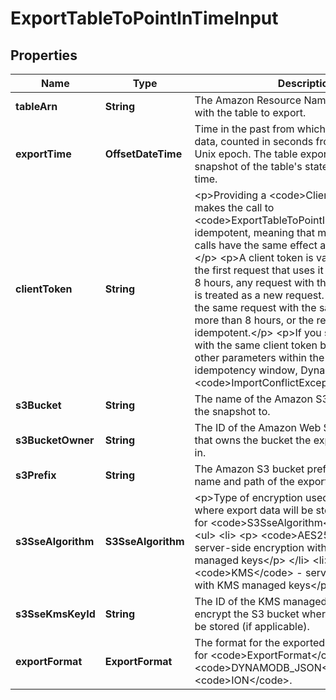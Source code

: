 

# ExportTableToPointInTimeInput


## Properties

| Name | Type | Description | Notes |
|------------ | ------------- | ------------- | -------------|
|**tableArn** | **String** | The Amazon Resource Name (ARN) associated with the table to export. |  |
|**exportTime** | **OffsetDateTime** | Time in the past from which to export table data, counted in seconds from the start of the Unix epoch. The table export will be a snapshot of the table&#39;s state at this point in time. |  [optional] |
|**clientToken** | **String** | &lt;p&gt;Providing a &lt;code&gt;ClientToken&lt;/code&gt; makes the call to &lt;code&gt;ExportTableToPointInTimeInput&lt;/code&gt; idempotent, meaning that multiple identical calls have the same effect as one single call.&lt;/p&gt; &lt;p&gt;A client token is valid for 8 hours after the first request that uses it is completed. After 8 hours, any request with the same client token is treated as a new request. Do not resubmit the same request with the same client token for more than 8 hours, or the result might not be idempotent.&lt;/p&gt; &lt;p&gt;If you submit a request with the same client token but a change in other parameters within the 8-hour idempotency window, DynamoDB returns an &lt;code&gt;ImportConflictException&lt;/code&gt;.&lt;/p&gt; |  [optional] |
|**s3Bucket** | **String** | The name of the Amazon S3 bucket to export the snapshot to. |  |
|**s3BucketOwner** | **String** | The ID of the Amazon Web Services account that owns the bucket the export will be stored in. |  [optional] |
|**s3Prefix** | **String** | The Amazon S3 bucket prefix to use as the file name and path of the exported snapshot. |  [optional] |
|**s3SseAlgorithm** | **S3SseAlgorithm** | &lt;p&gt;Type of encryption used on the bucket where export data will be stored. Valid values for &lt;code&gt;S3SseAlgorithm&lt;/code&gt; are:&lt;/p&gt; &lt;ul&gt; &lt;li&gt; &lt;p&gt; &lt;code&gt;AES256&lt;/code&gt; - server-side encryption with Amazon S3 managed keys&lt;/p&gt; &lt;/li&gt; &lt;li&gt; &lt;p&gt; &lt;code&gt;KMS&lt;/code&gt; - server-side encryption with KMS managed keys&lt;/p&gt; &lt;/li&gt; &lt;/ul&gt; |  [optional] |
|**s3SseKmsKeyId** | **String** | The ID of the KMS managed key used to encrypt the S3 bucket where export data will be stored (if applicable). |  [optional] |
|**exportFormat** | **ExportFormat** | The format for the exported data. Valid values for &lt;code&gt;ExportFormat&lt;/code&gt; are &lt;code&gt;DYNAMODB_JSON&lt;/code&gt; or &lt;code&gt;ION&lt;/code&gt;. |  [optional] |




